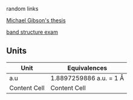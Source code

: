 random links

[Michael Gibson's thesis](http://cmt.dur.ac.uk/sjc/thesis_mcg/)

[band structure exam](http://lamp.tu-graz.ac.at/~hadley/psd/problems/band2012/s.pdf)


## Units

| Unit  | Equivalences |
| ------------- | ------------- |
| a.u  | 1.8897259886 a.u. = 1 &Aring;  |
| Content Cell  | Content Cell  |
